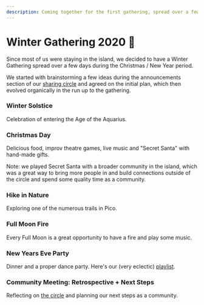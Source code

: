 ```yaml
---
description: Coming together for the first gathering, spread over a few days.
---
```


# Winter Gathering 2020 💙

Since most of us were staying in the island, we decided to have a Winter Gathering spread over a few days during the Christmas / New Year period.&#x20;

We started with brainstorming a few ideas during the announcements section of our [sharing circle](sharing-circle/) and agreed on the initial plan, which then evolved organically in the run up to the gathering.

### Winter Solstice

Celebration of entering the Age of the Aquarius.

### Christmas Day

Delicious food, improv theatre games, live music and "Secret Santa" with hand-made gifts.

Note: we played Secret Santa with a broader community in the island, which was a great way to bring more people in and build connections outside of the circle and spend some quality time as a community.

### Hike in Nature

Exploring one of the numerous trails in Pico.

### Full Moon Fire

Every Full Moon is a great opportunity to have a fire and play some music.

### New Years Eve Party

Dinner and a proper dance party. Here's our (very eclectic) [playlist](https://open.spotify.com/playlist/2735ANnUAVtRIvjMuRAg3g?si=-2K\_sdOhTJKDe2UdPN3xwg).

### Community Meeting: Retrospective + Next Steps

Reflecting on [the circle](sharing-circle/) and planning our next steps as a community.
